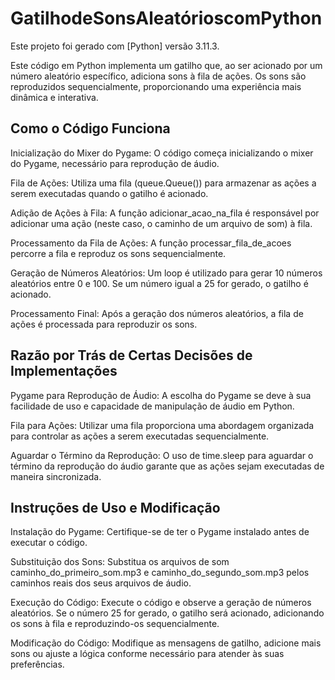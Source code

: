 # GatilhodeSonsAleatórioscomPython

Este projeto foi gerado com [Python] versão 3.11.3.

Este código em Python implementa um gatilho que, ao ser acionado por um número aleatório específico, adiciona sons à fila de ações. Os sons são reproduzidos sequencialmente, proporcionando uma experiência mais dinâmica e interativa.

## Como o Código Funciona

Inicialização do Mixer do Pygame: O código começa inicializando o mixer do Pygame, necessário para reprodução de áudio.

Fila de Ações: Utiliza uma fila (queue.Queue()) para armazenar as ações a serem executadas quando o gatilho é acionado.

Adição de Ações à Fila: A função adicionar_acao_na_fila é responsável por adicionar uma ação (neste caso, o caminho de um arquivo de som) à fila.

Processamento da Fila de Ações: A função processar_fila_de_acoes percorre a fila e reproduz os sons sequencialmente.

Geração de Números Aleatórios: Um loop é utilizado para gerar 10 números aleatórios entre 0 e 100. Se um número igual a 25 for gerado, o gatilho é acionado.

Processamento Final: Após a geração dos números aleatórios, a fila de ações é processada para reproduzir os sons.

## Razão por Trás de Certas Decisões de Implementações

Pygame para Reprodução de Áudio: A escolha do Pygame se deve à sua facilidade de uso e capacidade de manipulação de áudio em Python.

Fila para Ações: Utilizar uma fila proporciona uma abordagem organizada para controlar as ações a serem executadas sequencialmente.

Aguardar o Término da Reprodução: O uso de time.sleep para aguardar o término da reprodução do áudio garante que as ações sejam executadas de maneira sincronizada.

## Instruções de Uso e Modificação

Instalação do Pygame: Certifique-se de ter o Pygame instalado antes de executar o código.

Substituição dos Sons: Substitua os arquivos de som caminho_do_primeiro_som.mp3 e caminho_do_segundo_som.mp3 pelos caminhos reais dos seus arquivos de áudio.

Execução do Código: Execute o código e observe a geração de números aleatórios. Se o número 25 for gerado, o gatilho será acionado, adicionando os sons à fila e reproduzindo-os sequencialmente.

Modificação do Código: Modifique as mensagens de gatilho, adicione mais sons ou ajuste a lógica conforme necessário para atender às suas preferências.
